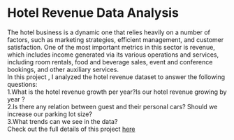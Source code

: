 # Hotel Revenue Data Analysis
The hotel business is a dynamic one that relies heavily on a number of factors, such as marketing strategies, efficient management, and customer satisfaction. One of the most important metrics in this sector is revenue, which includes income generated via its various operations and services, including room rentals, food and beverage sales, event and conference bookings, and other auxiliary services.
<br>
In this project , I analyzed the hotel revenue dataset to answer the following questions:
<br>
1.What is the hotel revenue growth per year?Is our hotel revenue growing by year ?
<br>
2.Is there any relation between guest and their personal cars? Should we increase our parking lot size?
<br>
3.What trends can we see in the data?
<br>
Check out the full details of this project [here](https://adegbola.medium.com/hotel-revenue-data-analysis-1950c48f71d0)
